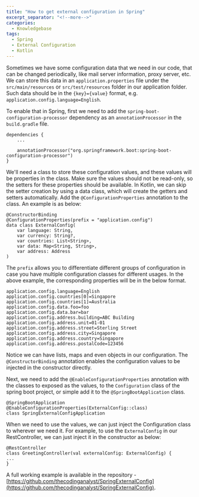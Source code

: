 ```yaml
---
title: "How to get external configuration in Spring"
excerpt_separator: "<!--more-->"
categories:
  - Knowledgebase
tags:
  - Spring
  - External Configuration
  - Kotlin
---
```


Sometimes we have some configuration data that we need in our code, that can be changed periodically, like mail server information, proxy server, etc. We can store this data in an `application.properties` file under the `src/main/resources` or `src/test/resources` folder in our application folder. Such data should be in the `{key}={value}` format, e.g. `application.config.language=English`.

To enable that in Spring, first we need to add the `spring-boot-configuration-processor` dependency as an `annotationProcessor` in the `build.gradle` file. 

```
dependencies {
    ...

    annotationProcessor("org.springframework.boot:spring-boot-configuration-processor")
}
```

We'll need a class to store these configuration values, and these values will be properties in the class. Make sure the values should not be read-only, so the setters for these properties should be available. In Kotlin, we can skip the setter creation by using a data class, which will create the getters and setters automatically. Add the `@ConfigurationProperties` annotation to the class. An example is as below:

```
@ConstructorBinding
@ConfigurationProperties(prefix = "application.config")
data class ExternalConfig(
    var language: String,
    var currency: String?,
    var countries: List<String>,
    var data: Map<String, String>,
    var address: Address
)
```

The `prefix` allows you to differentiate different groups of configuration in case you have multiple configuration classes for different usages. In the above example, the corresponding properties will be in the below format. 

```
application.config.language=English
application.config.countries[0]=Singapore
application.config.countries[1]=Australia
application.config.data.foo=foo
application.config.data.bar=bar
application.config.address.building=ABC Building
application.config.address.unit=01-01
application.config.address.street=Sterling Street
application.config.address.city=Singapore
application.config.address.country=Singapore
application.config.address.postalCode=123456
```

Notice we can have lists, maps and even objects in our configuration. The `@ConstructorBinding` annotation enables the configuration values to be injected in the constructor directly. 

Next, we need to add the `@EnableConfigurationProperties` annotation with the classes to exposed as the values, to the `Configuration` class of the spring boot project, or simple add it to the `@SpringBootApplication` class.

```
@SpringBootApplication
@EnableConfigurationProperties(ExternalConfig::class)
class SpringExternalConfigApplication
```  

When we need to use the values, we can just inject the Configuration class to wherever we need it. For example, to use the `ExternalConfig` in our RestController, we can just inject it in the constructor as below:

```
@RestController
class GreetingController(val externalConfig: ExternalConfig) {
...
}
```

A full working example is available in the repository - [https://github.com/thecodinganalyst/SpringExternalConfig](https://github.com/thecodinganalyst/SpringExternalConfig).

